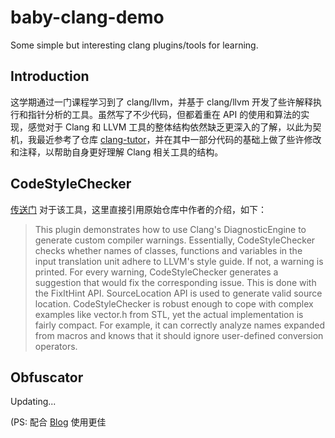 # baby-clang-demo
Some simple but interesting clang plugins/tools for learning.

## Introduction
这学期通过一门课程学习到了 clang/llvm，并基于 clang/llvm 开发了些许解释执行和指针分析的工具。虽然写了不少代码，但都着重在 API 的使用和算法的实现，感觉对于 Clang 和 LLVM 工具的整体结构依然缺乏更深入的了解，以此为契机，我最近参考了仓库 [clang-tutor](https://github.com/banach-space/clang-tutor)，并在其中一部分代码的基础上做了些许修改和注释，以帮助自身更好理解 Clang 相关工具的结构。

## CodeStyleChecker
[传送门](https://github.com/noobone123/baby-clang-demo/tree/main/CodeStyleChecker)
对于该工具，这里直接引用原始仓库中作者的介绍，如下：
> This plugin demonstrates how to use Clang's DiagnosticEngine to generate custom compiler warnings. Essentially, CodeStyleChecker checks whether names of classes, functions and variables in the input translation unit adhere to LLVM's style guide. If not, a warning is printed. For every warning, CodeStyleChecker generates a suggestion that would fix the corresponding issue. This is done with the FixItHint API. SourceLocation API is used to generate valid source location. CodeStyleChecker is robust enough to cope with complex examples like vector.h from STL, yet the actual implementation is fairly compact. For example, it can correctly analyze names expanded from macros and knows that it should ignore user-defined conversion operators.

## Obfuscator
Updating...

(PS: 配合 [Blog](https://noobone123.github.io/2021/%E4%BB%8E%E9%9B%B6%E5%BC%80%E5%A7%8B%E7%9A%84Clang-LLVM/) 使用更佳
